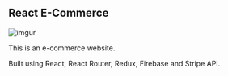 ## React E-Commerce

![imgur](https://i.imgur.com/RCI7DPn.png)

This is an e-commerce website.

Built using React, React Router, Redux, Firebase and Stripe API.
